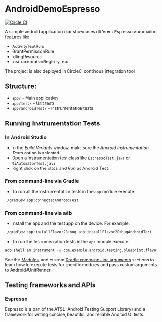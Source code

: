 # AndroidDemoEspresso

[![Circle
CI](https://circleci.com/gh/circleci/EspressoSample.svg?style=svg)](https://circleci.com/gh/JencirJamal)

A sample android application that showcases different Espresso Automation features like
 - ActivityTestRule
 - GrantPermissionRule
 - IdlingResource
 - InstrumentationRegistry, etc
 
 The project is also deployed in CircleCi continous integration tool.

## Structure:

- `app/` - Main application
- `app/test/` - Unit tests
- `app/androidTest/` - Instrumentation tests

## Running Instrumentation Tests

### In Android Studio
- In the *Build Variants* window, make sure the *Android Instrumentation Tests* option is selected.
- Open a Instrumentation test class like `EspressoTest.java` or `UiAutomatorTest.java`
- Right click on the class and *Run* as Android Test.

### From command-line via Gradle
- To run all the Instrumentation tests in the `app` module execute:

``` sh
./gradlew app:connectedAndroidTest
```

### From command-line via adb
- Install the app and the test app on the device. For example:

``` sh
./gradlew app:installFlavor2Debug app:installFlavor2DebugAndroidTest
```

- To run the Instrumentation tests in the `app` module execute:

``` sh
adb shell am instrument -w com.example.android.testing.blueprint.flavor2.test/android.support.test.runner.AndroidJUnitRunner
```

See the [Modules](#modules), and custom [Gradle command-line arguments](#custom-gradle-command-line-arguments) sections to learn how to execute tests for specific modules and pass custom arguments to AndroidJUnitRunner.

## Testing frameworks and APIs

### Espresso
Espresso is a part of the ATSL (Android Testing Support Library) and a framework for writing concise, beautiful, and reliable Android UI tests.

